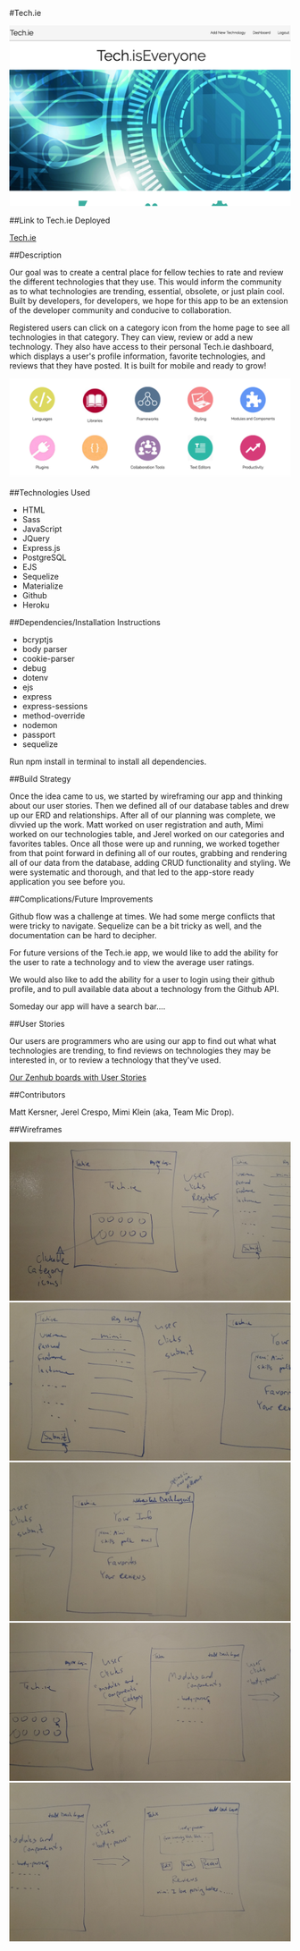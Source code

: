 #Tech.ie

![Tech.ie homepage](public/images/homepage.png)

##Link to Tech.ie Deployed

[Tech.ie](https://techie-micdrop.herokuapp.com/)

##Description

Our goal was to create a central place for fellow techies to rate and review the different technologies that they use. This would inform the community as to what technologies are trending, essential, obsolete, or just plain cool. Built by developers, for developers, we hope for this app to be an extension of the developer community and conducive to collaboration.

Registered users can click on a category icon from the home page to see all technologies in that category. They can view, review or add a new technology. They also have access to their personal Tech.ie dashboard, which displays a user's profile information, favorite technologies, and reviews that they have posted. It is built for mobile and ready to grow!

![Category icons](public/images/caticons.png)

##Technologies Used

- HTML
- Sass
- JavaScript
- JQuery
- Express.js
- PostgreSQL
- EJS
- Sequelize
- Materialize
- Github
- Heroku

##Dependencies/Installation Instructions

- bcryptjs
- body parser
- cookie-parser
- debug
- dotenv
- ejs
- express
- express-sessions
- method-override
- nodemon
- passport
- sequelize

Run npm install in terminal to install all dependencies. 

##Build Strategy

Once the idea came to us, we started by wireframing our app and thinking about our user stories. Then we defined all of our database tables and drew up our ERD and relationships. After all of our planning was complete, we divvied up the work. Matt worked on user registration and auth, Mimi worked on our technologies table, and Jerel worked on our categories and favorites tables. Once all those were up and running, we worked together from that point forward in defining all of our routes, grabbing and rendering all of our data from the database, adding CRUD functionality and styling. We were systematic and thorough, and that led to the app-store ready application you see before you. 

##Complications/Future Improvements

Github flow was a challenge at times. We had some merge conflicts that were tricky to navigate. Sequelize can be a bit tricky as well, and the documentation can be hard to decipher. 

For future versions of the Tech.ie app, we would like to add the ability for the user to rate a technology and to view the average user ratings.

We would also like to add the ability for a user to login using their github profile, and to pull available data about a technology from the Github API.

Someday our app will have a search bar....

##User Stories

Our users are programmers who are using our app to find out what what technologies are trending, to find reviews on technologies they may be interested in, or to review a technology that they've used.

[Our Zenhub boards with User Stories](https://github.com/mattkersner/techie#boards?repos=80841283)

##Contributors

Matt Kersner, Jerel Crespo, Mimi Klein (aka, Team Mic Drop).

##Wireframes

![wireframe](public/images/wireframe1.jpg)
![wireframe](public/images/wireframe2.jpg)
![wireframe](public/images/wireframe3.jpg)
![wireframe](public/images/wireframe4.jpg)
![wireframe](public/images/wireframe5.jpg)


